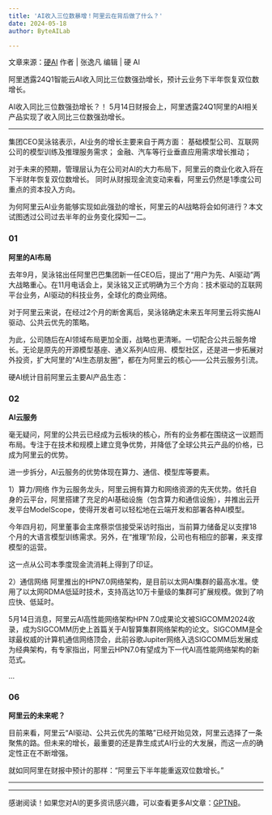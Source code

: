 ```yaml
---
title: 'AI收入三位数暴增！阿里云在背后做了什么？'
date: 2024-05-18
author: ByteAILab

---
```


文章来源：[硬AI](https://mp.weixin.qq.com/s/-RDjlLKHcUXrxv7tPChHQA)
作者 | 张逸凡
编辑 | 硬 AI

阿里透露24Q1智能云AI收入同比三位数强劲增长，预计云业务下半年恢复双位数增长。

AI收入同比三位数强劲增长？！
5月14日财报会上，阿里透露24Q1阿里的AI相关产品实现了收入同比三位数强劲增长。

---

集团CEO吴泳铭表示，AI业务的增长主要来自于两方面：
基础模型公司、互联网公司的模型训练及推理服务需求；
金融、汽车等行业垂直应用需求增长推动；

对于未来的预期，管理层认为在公司对AI的大力布局下，阿里云的商业化收入将在下半财年恢复双位数增长。
同时从财报现金流变动来看，阿里云仍然是1季度公司重点的资本投入方向。

为何阿里云AI业务能够实现如此强劲的增长，阿里云的AI战略将会如何进行？本文试图透过公司过去半年的业务变化探知一二。

### 01

**阿里的AI布局**

去年9月，吴泳铭出任阿里巴巴集团新一任CEO后，提出了“用户为先、AI驱动”两大战略重心。在11月电话会上，吴泳铭又正式明确为三个方向：技术驱动的互联网平台业务，AI驱动的科技业务，全球化的商业网络。

对于阿里云来说，在经过2个月的断舍离后，吴泳铭确定未来五年阿里云将实施AI驱动、公共云优先的策略。

为此，公司随后在AI领域布局更加全面，战略也更清晰。一切配合公共云服务增长。无论是原先的开源模型基座、通义系列AI应用、模型社区，还是进一步拓展对外投资，扩大阿里的“AI生态朋友圈”，都在为阿里云的核心——公共云服务引流。

硬AI统计目前阿里云主要AI产品生态：

### 02

**AI云服务**

毫无疑问，阿里的公共云已经成为云板块的核心，所有的业务都在围绕这一议题而布局。专注于在技术和规模上建立竞争优势，并降低了全球公共云产品的价格，已成为阿里云的优势。

进一步拆分，AI云服务的优势体现在算力、通信、模型库等要素。

1）算力/网络
作为云服务龙头，阿里云拥有算力和网络资源的先天优势。依托自身的云平台，阿里搭建了充足的AI基础设施（包含算力和通信设施），并推出云开发平台ModelScope，使得开发者可以轻松地在云端开发和部署各种AI模型。

今年四月初，阿里董事会主席蔡崇信接受采访时指出，当前算力储备足以支撑18个月的大语言模型训练需求。另外，在“推理”阶段，公司也有相应的部署，来支撑模型的运营。

这一点从公司本季度现金流消耗上得到了印证。

2）通信网络
阿里推出的HPN7.0网络架构，是目前以太网AI集群的最高水准。使用了以太网RDMA低延时技术，支持高达10万卡量级的集群可扩展规模。做到了响应快、低延时。

5月14日消息，阿里云AI高性能网络架构HPN 7.0成果论文被SIGCOMM2024收录，成为SIGCOMM历史上首篇关于AI智算集群网络架构的论文。SIGCOMM是全球最权威的计算机通信网络顶会，此前谷歌Jupiter网络入选SIGCOMM后发展成为经典架构，有专家指出，阿里云HPN7.0有望成为下一代AI高性能网络架构的新范式。

...

### 06

**阿里云的未来呢？**

目前来看，阿里云“AI驱动、公共云优先的策略”已经开始见效，阿里云选择了一条聚焦的路。但未来的增长，最重要的还是靠生成式AI行业的大发展，而这一点的确定性正在不断增强。

就如同阿里在财报中预计的那样：“阿里云下半年能重返双位数增长。”

---
---
感谢阅读！如果您对AI的更多资讯感兴趣，可以查看更多AI文章：[GPTNB](https://gptnb.com)。